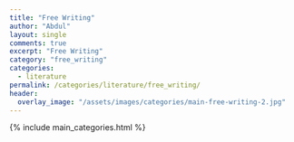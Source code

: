 ```yaml
---
title: "Free Writing"
author: "Abdul"
layout: single
comments: true
excerpt: "Free Writing"
category: "free_writing"
categories:
  - literature
permalink: /categories/literature/free_writing/
header:
  overlay_image: "/assets/images/categories/main-free-writing-2.jpg"
---
```

{% include main_categories.html %}
